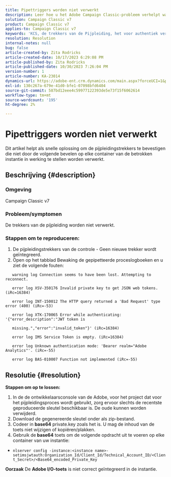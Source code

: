 ```yaml
---
title: Pipettriggers worden niet verwerkt
description: Leer hoe u het Adobe Campaign Classic-probleem verhelpt waar de triggers van de pijplijn niet worden verwerkt.
solution: Campaign Classic v7
product: Campaign Classic v7
applies-to: Campaign Classic v7
keywords: 'KCS, de trekkers van de Pijpleiding, het voor authentiek verklaren fout, fouten van het pijpleidingslogboek. '
resolution: Resolution
internal-notes: null
bug: false
article-created-by: Zita Rodricks
article-created-date: 10/17/2023 6:29:08 PM
article-published-by: Zita Rodricks
article-published-date: 10/30/2023 7:26:04 PM
version-number: 1
article-number: KA-23014
dynamics-url: https://adobe-ent.crm.dynamics.com/main.aspx?forceUCI=1&pagetype=entityrecord&etn=knowledgearticle&id=38b6740c-1b6d-ee11-8df0-6045bd006239
exl-id: 130c267a-679e-41d0-bfe1-07098bfd6404
source-git-commit: 587bd12eee4c59977122393de5e73f15f6062614
workflow-type: tm+mt
source-wordcount: '195'
ht-degree: 2%

---
```


# Pipettriggers worden niet verwerkt


Dit artikel helpt als snelle oplossing om de pijpleidingstrekkers te bevestigen die niet door de volgende bevelen op elke container van de betrokken instantie in werking te stellen worden verwerkt.

## Beschrijving {#description}


### <b>Omgeving</b>

Campaign Classic v7



### <b>Probleem/symptomen</b>

De trekkers van de pijpleiding worden niet verwerkt.

### <b>Stappen om te reproduceren:</b>

1. De pijpleidingstrekkers van de controle - Geen nieuwe trekker wordt geïntegreerd.
2. Open op het tabblad Bewaking de gepipetteerde proceslogboeken en u ziet de volgende fouten:




`   warning log Connection seems to have been lost. Attempting to reconnect.`

`   error log XSV-350176 Invalid private key to get JSON web tokens. (iRc=16384)`

`   error log INT-150012 The HTTP query returned a 'Bad Request' type error (400) (iRc=-53)`

`   error log XTK-170065 Error while authenticating: '{"error_description":"JWT token is`

`   missing.","error":"invalid_token"}' (iRc=16384)`

`   error log IMS Service Token is empty. (iRc=16384)`

`   error log Unknown authentication mode: 'Bearer realm="Adobe Analytics"'. (iRc=-55)`

`   error log BAS-010007 Function not implemented (iRc=-55)`


## Resolutie {#resolution}

<b>Stappen om op te lossen:</b>
1. In de de ontwikkelaarsconsole van de Adobe, voor het project dat voor het pijpleidingsproces wordt gebruikt, zorg ervoor slechts de recentste geproduceerde sleutel beschikbaar is. De oude kunnen worden verwijderd.
2. Download de gegenereerde sleutel onder als zip-bestand.
3. Codeer in <b>base64</b> private.key zoals het is. U mag de inhoud van de toets niet wijzigen of kopiëren/plakken.
4. Gebruik de<b> base64</b> toets om de volgende opdracht uit te voeren op elke container van uw instantie:


- `nlserver config -instance:<instance name>-setimsjwtauth:Organization_Id/Client_Id/Technical_Account_ID/<Client_Secret>/<Base64_encoded_Private_Key`

<b>Oorzaak</b>
De <b>Adobe I/O-toets</b> is niet correct geïntegreerd in de instantie.
